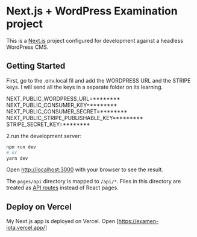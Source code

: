 # Next.js + WordPress Examination project

This is a [Next.js](https://nextjs.org/) project configured for development against a headless WordPress CMS.


## Getting Started

First, go to the .env.local fil and add the WORDPRESS URL and the STRIPE keys.
I will send all the keys in a separate folder on its learning. 

NEXT_PUBLIC_WORDPRESS_URL=********
NEXT_PUBLIC_CONSUMER_KEY=********
NEXT_PUBLIC_CONSUMER_SECRET=********
NEXT_PUBLIC_STRIPE_PUBLISHABLE_KEY=********
STRIPE_SECRET_KEY=********


2.run the development server:

```bash
npm run dev
# or
yarn dev
```

Open [http://localhost:3000](http://localhost:3000) with your browser to see the result.


The `pages/api` directory is mapped to `/api/*`. Files in this directory are treated as [API routes](https://nextjs.org/docs/api-routes/introduction) instead of React pages.


## Deploy on Vercel

 My Next.js app is deployed on Vercel. Open [https://examen-iota.vercel.app/]

